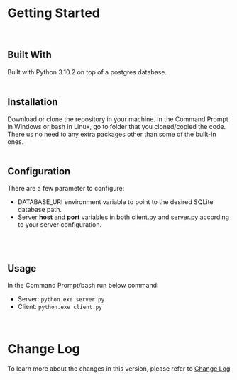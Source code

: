 # Getting Started
<br/>

## Built With
Built with Python 3.10.2 on top of a postgres database.
<br/><br/>

## Installation
Download or clone the repository in your machine. In the Command Prompt in Windows or bash in Linux, go to folder that you cloned/copied the code. There us no need to any extra packages other than some of the built-in ones.
<br/><br/>

## Configuration
There are a few parameter to configure:
<br/>
- DATABASE_URI environment variable to point to the desired SQLite database path.
- Server **host** and **port** variables in both [client.py](client.py) and [server.py](server.py) according to your server configuration. 

<br/><br/>

## Usage
In the Command Prompt/bash run below command:

- Server: `python.exe server.py`
- Client: `python.exe client.py`
<br/>

# Change Log
To learn more about the changes in this version, please refer to [Change Log](CHANGELOG.md)
<br/><br/>